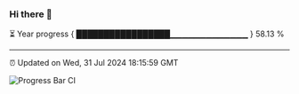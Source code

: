 ### Hi there 👋

⏳ Year progress { █████████████████▁▁▁▁▁▁▁▁▁▁▁▁▁ } 58.13 %

---

⏰ Updated on Wed, 31 Jul 2024 18:15:59 GMT

![Progress Bar CI](https://github.com/liununu/liununu/workflows/Progress%20Bar%20CI/badge.svg)
